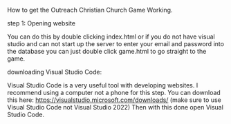 How to get the Outreach Christian Church Game Working.

step 1: Opening website

You can do this by double clicking index.html or if you do not have visual studio and can not start up the server to enter your email and password into the database you can just double click game.html to go straight to the game.

downloading Visual Studio Code:

Visual Studio Code is a very useful tool with developing websites. I recommend using a computer not a phone for this step. You can download this here: 
https://visualstudio.microsoft.com/downloads/
(make sure to use Visual Studio Code not Visual Studio 2022)
Then with this done open Visual Studio Code. 


